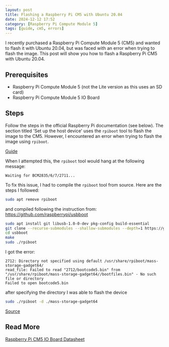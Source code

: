 ```yaml
---
layout: post
title: Flashing a Raspberry Pi CM5 with Ubuntu 20.04
date: 2024-12-12 17:52
category: [Raspberry Pi Compute Module 5]
tags: [guide, cm5, errors]
---
```


I recently purchased a Raspberry Pi Compute Module 5 (CM5) and wanted to flash it with Ubuntu 20.04, but was faced with an error when trying to flash the image. This post will show you how to flash a Raspberry Pi CM5 with Ubuntu 20.04.


## Prerequisites

- Raspberry Pi Compute Module 5 (not the Lite version as this uses an SD card)
- Raspberry Pi Compute Module 5 IO Board

## Steps

Follow the steps in the official Raspberry Pi documentation (see below). The section titled 'Set up the host device' uses the `rpiboot` tool to flash the image to the CM5. However, I encountered an error when trying to flash the image using `rpiboot`.

[Guide](https://www.raspberrypi.com/documentation/computers/compute-module.html#set-up-the-host-device)

When I attempted this, the `rpiboot` tool would hang at the following message:

```
Waiting for BCM2835/6/7/2711...
```

To fix this issue, I had to compile the `rpiboot` tool from source. Here are the steps I followed:

```bash
sudo apt remove rpiboot
```

and compiled following the instruction from: https://github.com/raspberrypi/usbboot

```bash
sudo apt install git libusb-1.0-0-dev pkg-config build-essential
git clone --recurse-submodules --shallow-submodules --depth=1 https://github.com/raspberrypi/usbboot
cd usbboot
make
sudo ./rpiboot
```

I got the error:

```
2712: Directory not specified using default /usr/share/rpiboot/mass-storage-gadget64/
read_file: Failed to read "2712/bootcode5.bin" from "/usr/share/rpiboot/mass-storage-gadget64//bootfiles.bin" - No such file or directory
Failed to open bootcode5.bin
```

after specifying the directory I was able to flash the device

```bash
sudo ./rpiboot -d ./mass-storage-gadget64
```

[Source](https://forums.raspberrypi.com/viewtopic.php?t=380527)

## Read More

[Raspberry Pi CM5 IO Board Datasheet](https://datasheets.raspberrypi.com/cm5/cm5io-datasheet.pdf)